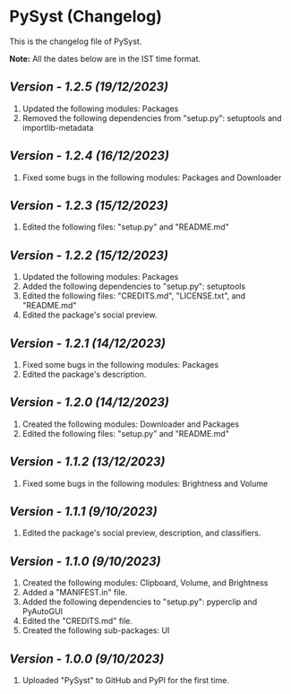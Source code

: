 # PySyst (Changelog)

This is the changelog file of PySyst.

**Note:** All the dates below are in the IST time format.

## <i>Version - 1.2.5 (19/12/2023)</i>

1. Updated the following modules: Packages
2. Removed the following dependencies from "setup.py": setuptools and importlib-metadata

## <i>Version - 1.2.4 (16/12/2023)</i>

1. Fixed some bugs in the following modules: Packages and Downloader

## <i>Version - 1.2.3 (15/12/2023)</i>

1. Edited the following files: "setup.py" and "README.md"

## <i>Version - 1.2.2 (15/12/2023)</i>

1. Updated the following modules: Packages
2. Added the following dependencies to "setup.py": setuptools
3. Edited the following files: "CREDITS.md", "LICENSE.txt", and "README.md"
4. Edited the package's social preview.

## <i>Version - 1.2.1 (14/12/2023)</i>

1. Fixed some bugs in the following modules: Packages
2. Edited the package's description.

## <i>Version - 1.2.0 (14/12/2023)</i>

1. Created the following modules: Downloader and Packages
2. Edited the following files: "setup.py" and "README.md"

## <i>Version - 1.1.2 (13/12/2023)</i>

1. Fixed some bugs in the following modules: Brightness and Volume

## <i>Version - 1.1.1 (9/10/2023)</i>

1. Edited the package's social preview, description, and classifiers.

## <i>Version - 1.1.0 (9/10/2023)</i>

1. Created the following modules: Clipboard, Volume, and Brightness
2. Added a "MANIFEST.in" file.
3. Added the following dependencies to "setup.py": pyperclip and PyAutoGUI
4. Edited the "CREDITS.md" file.
5. Created the following sub-packages: UI

## <i>Version - 1.0.0 (9/10/2023)</i>

1. Uploaded "PySyst" to GitHub and PyPI for the first time.